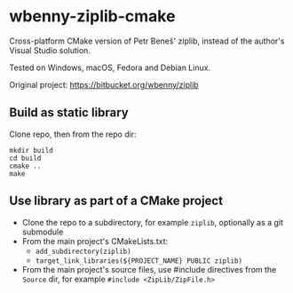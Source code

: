 # wbenny-ziplib-cmake

Cross-platform CMake version of Petr Beneš' ziplib, instead of the author's Visual Studio solution.

Tested on Windows, macOS, Fedora and Debian Linux.

Original project: <https://bitbucket.org/wbenny/ziplib>

## Build as static library

Clone repo, then from the repo dir:

```
mkdir build
cd build
cmake ..
make
```

## Use library as part of a CMake project

* Clone the repo to a subdirectory, for example `ziplib`, optionally as a git submodule
* From the main project's CMakeLists.txt:
  * `add_subdirectory(ziplib)`
  * `target_link_libraries(${PROJECT_NAME} PUBLIC ziplib)`
* From the main project's source files, use #include directives from the `Source` dir, for example `#include <ZipLib/ZipFile.h>`
